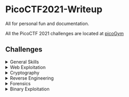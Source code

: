 # PicoCTF2021-Writeup
All for personal fun and documentation.

All the PicoCTF 2021 challenges are located at [picoGym](https://play.picoctf.org/practice?originalEvent=34&page=1)

## Challenges

<details>

<summary>General Skills</summary>

|Challenge|Points|
|---------|------|
|[Obedient Cat](./General%20Skills/Obedient%20Cat/)|5|
|[Python Wrangling](./General%20Skills/Python%20Wrangling/)|10|
|[Wave a flag](./General%20Skills/Wave%20a%20flag/)|10|
|[Nice netcat...](./General%20Skills/Nice%20netcat.../)|15|

</details>

<details>

<summary>Web Exploitation</summary>

|Challenge|Points|
|---------|------|

</details>

<details>

<summary>Cryptography</summary>

|Challenge|Points|
|---------|------|
|[Mod 26](./Cryptography/Mod%2026/)|10|

</details>

<details>

<summary>Reverse Engineering</summary>

|Challenge|Points|
|---------|------|

</details>

<details>

<summary>Forensics</summary>

|Challenge|Points|
|---------|------|
|[information](./Forensics/information/)|10|

</details>

<details>

<summary>Binary Exploitation</summary>

|Challenge|Points|
|---------|------|
|[Stonks](./Binary%20Exploitation/Stonks/)|20|

</details>